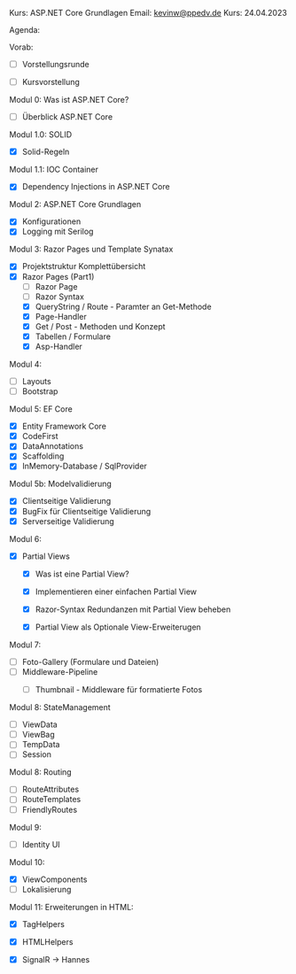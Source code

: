 Kurs:       ASP.NET Core Grundlagen
Email:      kevinw@ppedv.de
Kurs:       24.04.2023


Agenda: 

Vorab:
- [ ] Vorstellungsrunde
- [ ] Kursvorstellung


Modul 0: Was ist ASP.NET Core?
- [ ] Überblick ASP.NET Core


Modul 1.0: SOLID 
- [x] Solid-Regeln

Modul 1.1: IOC Container
- [x] Dependency Injections in ASP.NET Core

Modul 2: ASP.NET Core Grundlagen
- [x] Konfigurationen
- [x] Logging mit Serilog

Modul 3: Razor Pages und Template Synatax
- [x] Projektstruktur Komplettübersicht
- [x] Razor Pages (Part1)
    - [ ] Razor Page
    - [ ] Razor Syntax
    - [x] QueryString / Route - Paramter an Get-Methode
    - [x] Page-Handler 
    - [x] Get / Post - Methoden und Konzept
    - [x] Tabellen / Formulare
    - [x] Asp-Handler
    
Modul 4: 
- [ ] Layouts
- [ ] Bootstrap

Modul 5: EF Core
- [x] Entity Framework Core
- [x] CodeFirst
- [x] DataAnnotations
- [x] Scaffolding
- [x] InMemory-Database / SqlProvider

Modul 5b: Modelvalidierung
- [x]  Clientseitige Validierung
- [x]  BugFix für Clientseitige Validierung
- [x]  Serverseitige Validierung

Modul 6: 
- [x] Partial Views
    - [x] Was ist eine Partial View?
    - [x] Implementieren einer einfachen Partial View
    - [x] Razor-Syntax Redundanzen mit Partial View beheben 
    - [x] Partial View als Optionale View-Erweiterugen 


Modul 7:
- [ ] Foto-Gallery (Formulare und Dateien)
- [ ] Middleware-Pipeline
    - [ ] Thumbnail - Middleware für formatierte Fotos


Modul 8: StateManagement
- [ ] ViewData
- [ ] ViewBag
- [ ] TempData
- [ ] Session

Modul 8: Routing
- [ ] RouteAttributes
- [ ] RouteTemplates
- [ ] FriendlyRoutes
  
Modul 9: 
- [ ] Identity UI 

Modul 10: 
- [x] ViewComponents
- [ ] Lokalisierung 

Modul 11: Erweiterungen in HTML:
- [x] TagHelpers
- [x] HTMLHelpers
- [x] SignalR -> Hannes














